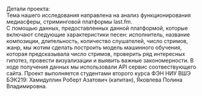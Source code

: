 Детали проекта:  
Тема нашего исследования направлена на анализ функционирования медиасферы, стриминговой платформы last.fm.  
С помощью данных, предоставленных данной платформой, которые включают следующие характеристики песен: исполнитель, название композиции, длительность, количество слушателей, число стримов, жанр, мы жотим сделать построить модель машинного обучения, которая предсказывала число стримов, проверить ряд интересных гипотез, провести визуализации и выявить важные закономерности.
В ходе получения данных мы использовали API сервис соотвествующего сайта.
Проект выполняется студентами второго курса ФЭН НИУ ВШЭ БЭК219: Хамидуллин Роберт Азатович (капитан), Яковлева Полина Владимировна.
